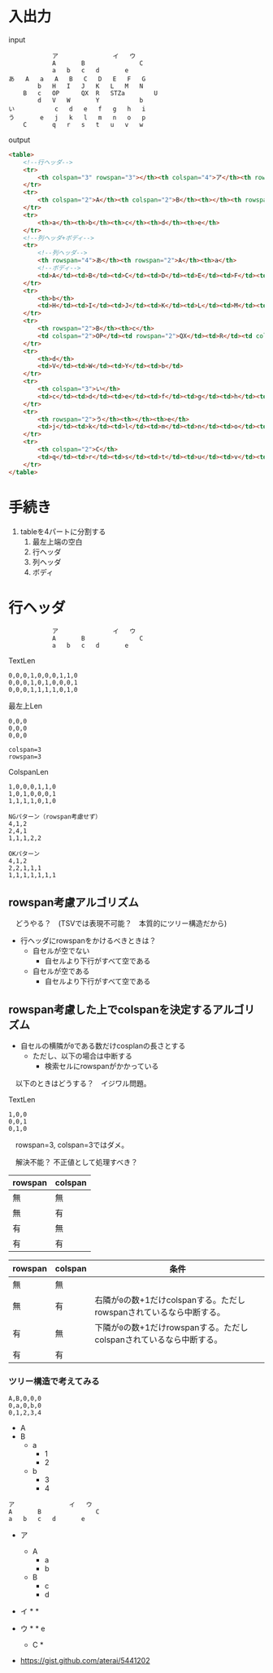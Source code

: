 # 入出力

input
```tsv
			ア				イ	ウ	
			A		B				C
			a	b	c	d		e	
あ	A	a	A	B	C	D	E	F	G
		b	H	I	J	K	L	M	N
	B	c	OP		QX	R	STZa		U
		d	V	W		Y			b
い			c	d	e	f	g	h	i
う		e	j	k	l	m	n	o	p
	C		q	r	s	t	u	v	w
```
output
```html
<table>
    <!--行ヘッダ-->
    <tr>
        <th colspan="3" rowspan="3"></th><th colspan="4">ア</th><th rowspan="3">イ</th><th colspan="2">ウ</th>
    </tr>
    <tr>
        <th colspan="2">A</th><th colspan="2">B</th><th></th><th rowspan="2">C</th>
    </tr>
    <tr>
        <th>a</th><th>b</th><th>c</th><th>d</th><th>e</th>
    </tr>
    <!--列ヘッダ+ボディ-->
    <tr>
        <!--列ヘッダ-->
        <th rowspan="4">あ</th><th rowspan="2">A</th><th>a</th>
        <!--ボディ-->
        <td>A</td><td>B</td><td>C</td><td>D</td><td>E</td><td>F</td><td>G</td>
    </tr>
    <tr>
        <th>b</th>
        <td>H</td><td>I</td><td>J</td><td>K</td><td>L</td><td>M</td><td>N</td>
    </tr>
    <tr>
        <th rowspan="2">B</th><th>c</th>
        <td colspan="2">OP</td><td rowspan="2">QX</td><td>R</td><td colspan="2" rowspan="2">STZa</td><td>U</td>
    </tr>
    <tr>
        <th>d</th>
        <td>V</td><td>W</td><td>Y</td><td>b</td>
    </tr>
    <tr>
        <th colspan="3">い</th>
        <td>c</td><td>d</td><td>e</td><td>f</td><td>g</td><td>h</td><td>i</td>
    </tr>
    <tr>
        <th rowspan="2">う</th><th></th><th>e</th>
        <td>j</td><td>k</td><td>l</td><td>m</td><td>n</td><td>o</td><td>p</td>
    </tr>
    <tr>
        <th colspan="2">C</th>
        <td>q</td><td>r</td><td>s</td><td>t</td><td>u</td><td>v</td><td>w</td>
    </tr>
</table>
```

# 手続き

1. tableを4パートに分割する
    1. 最左上端の空白
    2. 行ヘッダ
    3. 列ヘッダ
    4. ボディ


# 行ヘッダ

```tsv
			ア				イ	ウ	
			A		B				C
			a	b	c	d		e	
```

TextLen
```
0,0,0,1,0,0,0,1,1,0
0,0,0,1,0,1,0,0,0,1
0,0,0,1,1,1,1,0,1,0
```
最左上Len
```
0,0,0
0,0,0
0,0,0

colspan=3
rowspan=3
```
ColspanLen
```
1,0,0,0,1,1,0
1,0,1,0,0,0,1
1,1,1,1,0,1,0

NGパターン（rowspan考慮せず）
4,1,2
2,4,1
1,1,1,2,2

OKパターン
4,1,2
2,2,1,1,1
1,1,1,1,1,1,1
```

## rowspan考慮アルゴリズム

　どうやる？　(TSVでは表現不可能？　本質的にツリー構造だから)

* 行ヘッダにrowspanをかけるべきときは？
    * 自セルが空でない
        * 自セルより下行がすべて空である
    * 自セルが空である
        * 自セルより下行がすべて空である
       
## rowspan考慮した上でcolspanを決定するアルゴリズム

* 自セルの横隣が`0`である数だけcosplanの長さとする
    * ただし、以下の場合は中断する
        * 検索セルにrowspanがかかっている

　以下のときはどうする？　イジワル問題。

TextLen
```
1,0,0
0,0,1
0,1,0
```

　rowspan=3, colspan=3ではダメ。

　解決不能？ 不正値として処理すべき？

rowspan|colspan
-------|-------
無|無
無|有
有|無
有|有

rowspan|colspan|条件
-------|-------|----
無|無|
無|有|右隣が`0`の数+1だけcolspanする。ただしrowspanされているなら中断する。
有|無|下隣が`0`の数+1だけrowspanする。ただしcolspanされているなら中断する。
有|有|




### ツリー構造で考えてみる

```
A,B,0,0,0
0,a,0,b,0
0,1,2,3,4
```

* A
* B
    * a
        * 1
        * 2
    * b
        * 3
        * 4

```
ア				イ	ウ	
A		B				C
a	b	c	d		e	
```

* ア
    * A
        * a
        * b
    * B
        * c
        * d
* イ
    * 
        * 
* ウ
    * 
        * e
    * C
        * 


* https://gist.github.com/aterai/5441202
